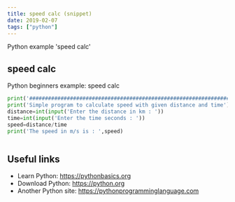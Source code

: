 ```yaml
---
title: speed calc (snippet)
date: 2019-02-07
tags: ["python"]
---
```

Python example 'speed calc'


## speed calc

Python beginners example: speed calc

```python
print('##################################################################### SPEED CALCULATOR ######################################################################################')
print('Simple program to calculate speed with given distance and time')
distance=int(input('Enter the distance in km : '))
time=int(input('Enter the time seconds : '))
speed=distance/time
print('The speed in m/s is : ',speed)



```

## Useful links

- Learn Python: https://pythonbasics.org
- Download Python: https://python.org
- Another Python site: https://pythonprogramminglanguage.com
